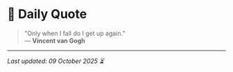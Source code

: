# 📜 Daily Quote

> "Only when I fall do I get up again."  
> — **Vincent van Gogh**

---

_Last updated: 09 October 2025 ⏳_
